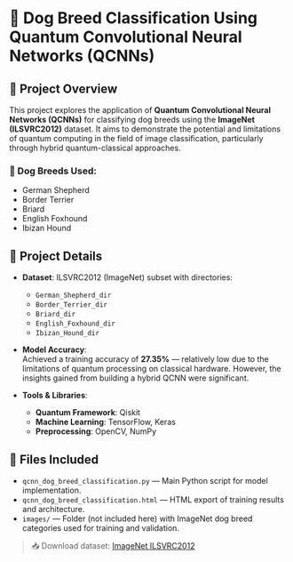 # 🧠 Dog Breed Classification Using Quantum Convolutional Neural Networks (QCNNs)

## 📌 Project Overview

This project explores the application of **Quantum Convolutional Neural Networks (QCNNs)** for classifying dog breeds using the **ImageNet (ILSVRC2012)** dataset. It aims to demonstrate the potential and limitations of quantum computing in the field of image classification, particularly through hybrid quantum-classical approaches.

### 🐶 Dog Breeds Used:

- German Shepherd
- Border Terrier
- Briard
- English Foxhound
- Ibizan Hound

## 📂 Project Details

- **Dataset**: ILSVRC2012 (ImageNet) subset with directories:
  - `German_Shepherd_dir`
  - `Border_Terrier_dir`
  - `Briard_dir`
  - `English_Foxhound_dir`
  - `Ibizan_Hound_dir`

- **Model Accuracy**:  
  Achieved a training accuracy of **27.35%** — relatively low due to the limitations of quantum processing on classical hardware. However, the insights gained from building a hybrid QCNN were significant.

- **Tools & Libraries**:
  - **Quantum Framework**: Qiskit
  - **Machine Learning**: TensorFlow, Keras
  - **Preprocessing**: OpenCV, NumPy

## 📁 Files Included

- `qcnn_dog_breed_classification.py` — Main Python script for model implementation.
- `qcnn_dog_breed_classification.html` — HTML export of training results and architecture.
- `images/` — Folder (not included here) with ImageNet dog breed categories used for training and validation.

> 📥 Download dataset: [ImageNet ILSVRC2012](https://www.image-net.org/)


